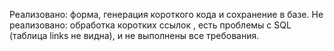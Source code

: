 Реализовано: форма, генерация короткого кода и сохранение в базе.
Не реализовано: обработка коротких ссылок , есть проблемы с SQL (таблица links не видна), и не выполнены все требования.
